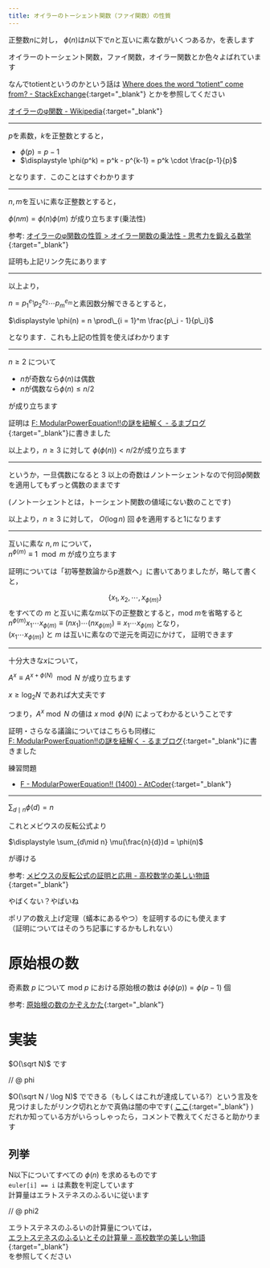```yaml
---
title: オイラーのトーシェント関数（ファイ関数）の性質
---
```


正整数$n$に対し，
$\phi(n)$は$n$以下で$n$と互いに素な数がいくつあるか，を表します

オイラーのトーシェント関数，ファイ関数，オイラー関数とか色々よばれています

なんでtotientというのかという話は [Where does the word “totient” come from? - StackExchange](https://english.stackexchange.com/questions/23694/where-does-the-word-totient-come-from){:target="_blank"} とかを参照してください

[オイラーのφ関数 - Wikipedia](https://ja.wikipedia.org/wiki/オイラーのφ関数){:target="_blank"}

---

$p$を素数，$k$を正整数とすると，

* $\displaystyle \phi(p) = p - 1$
* $\displaystyle \phi(p^k) = p^k - p^{k-1} = p^k \cdot \frac{p-1}{p}$

となります．このことはすぐわかります

---

$n,m$を互いに素な正整数とすると，

$\phi(nm)=\phi(n)\phi(m)$ が成り立ちます(乗法性)

参考: [オイラーのφ関数の性質 > オイラー関数の乗法性 - 思考力を鍛える数学](http://www.mathlion.jp/article/ar042.html#3){:target="_blank"}

証明も上記リンク先にあります

---

以上より，

$n = p_1^{e_1}p_2^{e_2}\cdots p_m^{e_m}$と素因数分解できるとすると，

$\displaystyle \phi(n) = n \prod\_{i = 1}^m \frac{p\_i - 1}{p\_i}$

となります．これも上記の性質を使えばわかります

---

$n \geq 2$ について

* $n$が奇数なら$\phi(n)$は偶数
* $n$が偶数なら$\phi(n) \le n/2$

が成り立ちます

証明は [F: ModularPowerEquation!!の謎を紐解く - るまブログ](https://tomorinao.blogspot.com/2018/09/f-modularpowerequation.html){:target="_blank"}に書きました

以上より，$n \geq 3$ に対して $\phi(\phi(n)) \lt n/2$が成り立ちます

---

というか，一旦偶数になると $3$ 以上の奇数はノントーシェントなので何回$\phi$関数を適用してもずっと偶数のままです

(ノントーシェントとは，トーシェント関数の値域にない数のことです)

以上より，$n \geq 3$ に対して， $O(\log n)$ 回 $\phi$を適用すると$1$になります

---

互いに素な $n, m$ について，  
$n^{\phi(m)} \equiv 1 \mod m$ が成り立ちます

証明については「初等整数論からp進数へ」に書いてありましたが，略して書くと，

$$\{ x_1, x_2, \cdots, x_{\phi(m)} \}$$ をすべての $m$ と互いに素な$m$以下の正整数とすると，$\mathrm{mod}\ m$を省略すると  
$n^{\phi(m)}x_1\cdots x_{\phi(m)} \equiv (nx_1)\cdots (nx_{\phi(m)}) \equiv x_1 \cdots x_{\phi(m)}$ となり，  
$(x_1 \cdots x_{\phi(m)})$ と $m$ は互いに素なので逆元を両辺にかけて， 証明できます

---

十分大きな$x$について，

$A^x \equiv A^{x+\phi(N)} \mod N$ が成り立ちます

$x \geq \log_2 N$ であれば大丈夫です

つまり，$A^x \bmod N$ の値は $x \bmod \phi(N)$ によってわかるということです

証明・さらなる議論についてはこちらも同様に  
[F: ModularPowerEquation!!の謎を紐解く - るまブログ](https://tomorinao.blogspot.com/2018/09/f-modularpowerequation.html){:target="_blank"}<!--_-->に書きました

練習問題

* [F - ModularPowerEquation!! (1400) - AtCoder](https://beta.atcoder.jp/contests/tenka1-2017/tasks/tenka1_2017_f){:target="_blank"}<!--_-->

---

$\displaystyle \sum_{d\mid n} \phi(d) = n$

これとメビウスの反転公式より

$\displaystyle \sum_{d\mid n} \mu(\frac{n}{d})d = \phi(n)$

が導ける

参考: [メビウスの反転公式の証明と応用 - 高校数学の美しい物語](https://mathtrain.jp/mobiusinversion){:target="_blank"}

やばくない？やばいね

ポリアの数え上げ定理（蟻本にあるやつ）を証明するのにも使えます  
（証明についてはそのうち記事にするかもしれない）

# 原始根の数

奇素数 $p$ について $\mathrm{mod}\ p$ における原始根の数は $\phi(\phi(p)) = \phi(p-1)$ 個

参考: [原始根の数のかぞえかた](http://tsujimotter.hatenablog.com/entry/primitive-root){:target="_blank"}<!--_-->

# 実装

$O(\sqrt N)$ です

// @ phi

$O(\sqrt N / \log N)$ でできる（もしくはこれが達成している?）という言及を見つけましたがリンク切れとかで真偽は闇の中です( [ここ](https://github.com/eandbsoftware/libraryCPP/blob/master/ライブラリまとめ.txt#L279){:target="_blank"} )  
だれか知っている方がいらっしゃったら，コメントで教えてくださると助かります

## 列挙

N以下についてすべての $\phi(n)$ を求めるものです  
`euler[i] == i` は素数を判定しています  
計算量はエラトステネスのふるいに従います

// @ phi2

エラトステネスのふるいの計算量については，  
[エラトステネスのふるいとその計算量 - 高校数学の美しい物語](https://mathtrain.jp/eratosthenes){:target="_blank"}  
を参照してください

